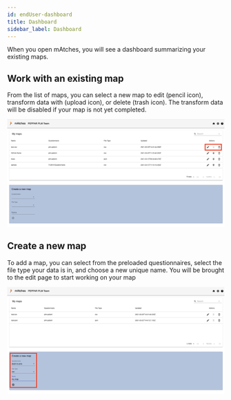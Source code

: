 ```yaml
---
id: endUser-dashboard
title: Dashboard
sidebar_label: Dashboard
---
```


When you open mAtches, you will see a dashboard summarizing your existing maps.

## Work with an existing map

From the list of maps, you can select a new map to edit (pencil icon), transform data with (upload icon), or delete (trash icon). The transform data will be disabled if your map is not yet completed.

![](/img/endUser/dashboard/edit-map.png)

## Create a new map

To add a map, you can select from the preloaded questionnaires, select the file type your data is in, and choose a new unique name. You will be brought to the edit page to start working on your map

![](/img/endUser/dashboard/create-map.png)
